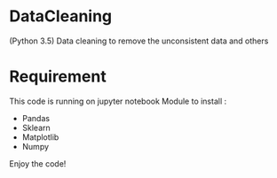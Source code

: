 # DataCleaning
(Python 3.5)
Data cleaning to remove the unconsistent data and others

# Requirement
This code is running on jupyter notebook
Module to install :
- Pandas
- Sklearn
- Matplotlib
- Numpy

Enjoy the code!
